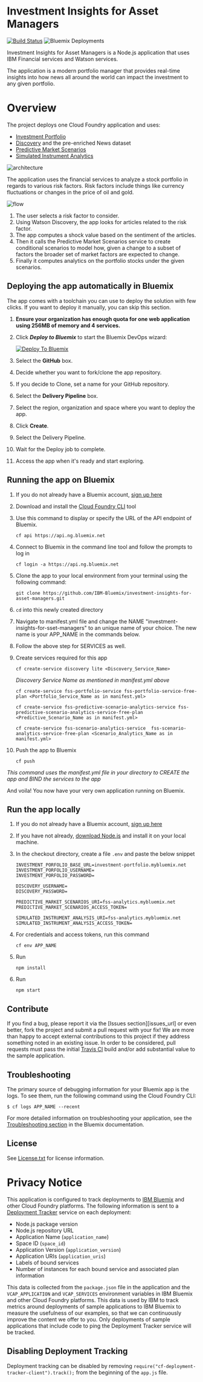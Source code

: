 # Investment Insights for Asset Managers

[![Build Status](https://api.travis-ci.org/IBM-Bluemix/investment-insights-for-asset-managers.svg?branch=master)](https://travis-ci.org/IBM-Bluemix/investment-insights-for-asset-manager)
![Bluemix Deployments](https://deployment-tracker.mybluemix.net/stats/e13ee7de3df5bc6cf89950a82ef7a248/badge.svg)

Investment Insights for Asset Managers is a Node.js application that uses IBM Financial services and Watson services.  

The application is a modern portfolio manager that provides real-time insights into how news all around the world can impact the investment to any given portfolio.

# Overview

The project deploys one Cloud Foundry application and uses:
   * [Investment Portfolio](https://console.bluemix.net/catalog/services/fss-portfolio-service)
   * [Discovery](https://console.bluemix.net/catalog/services/discovery) and the pre-enriched News dataset
   * [Predictive Market Scenarios](https://console.bluemix.net/catalog/services/fss-predictive-scenario-analytics-service)
   * [Simulated Instrument Analytics](https://console.bluemix.net/catalog/services/fss-scenario-analytics-service)

   ![architecture](./architecture.png)

The application uses the financial services to analyze a stock portfolio in regards to various risk factors. Risk factors include things like currency fluctuations or changes in the price of oil and gold.

   ![flow](./flow.png)

1. The user selects a risk factor to consider.
1. Using Watson Discovery, the app looks for articles related to the risk factor.
1. The app computes a shock value based on the sentiment of the articles.
1. Then it calls the Predictive Market Scenarios service to create conditional scenarios to model how, given a change to a subset of factors the broader set of market factors are expected to change.
1. Finally it computes analytics on the portfolio stocks under the given scenarios.

## Deploying the app automatically in Bluemix

The app comes with a toolchain you can use to deploy the solution with few clicks. If you want to deploy it manually, you can skip this section.

1. **Ensure your organization has enough quota for one web application using 256MB of memory and 4 services.**

1. Click ***Deploy to Bluemix*** to start the Bluemix DevOps wizard:

   [![Deploy To Bluemix](https://console.bluemix.net/devops/graphics/create_toolchain_button.png)](https://console.bluemix.net/devops/setup/deploy/?repository=https://github.com/IBM-Bluemix/investment-insights-for-asset-managers&branch=master)

1. Select the **GitHub** box.

1. Decide whether you want to fork/clone the app repository.

1. If you decide to Clone, set a name for your GitHub repository.

1. Select the **Delivery Pipeline** box.

1. Select the region, organization and space where you want to deploy the app.

1. Click **Create**.

1. Select the Delivery Pipeline.

1. Wait for the Deploy job to complete.

1. Access the app when it's ready and start exploring.

## Running the app on Bluemix

1. If you do not already have a Bluemix account, [sign up here][bluemix_signup_url]

1. Download and install the [Cloud Foundry CLI][cloud_foundry_url] tool

1. Use this command to display or specify the URL of the API endpoint of Bluemix.

    ```
    cf api https://api.ng.bluemix.net
    ```
1. Connect to Bluemix in the command line tool and follow the prompts to log in

   ```
   cf login -a https://api.ng.bluemix.net
   ```
1. Clone the app to your local environment from your terminal using the following command:

   ```
   git clone https://github.com/IBM-Bluemix/investment-insights-for-asset-managers.git
   ```

1. `cd` into this newly created directory

1. Navigate to manifest.yml file and change the NAME "investment-insights-for-sset-managers" to an unique name of your choice. The new name is your APP_NAME in the commands below.

1. Follow the above step for SERVICES as well.


1. Create services required for this app

   ```
   cf create-service discovery lite <Discovery_Service_Name>
   ```
   _Discovery Service Name as mentioned in manifest.yml above_

   ```
   cf create-service fss-portfolio-service fss-portfolio-service-free-plan <Portfolio_Service_Name as in manifest.yml>
   ```

   ```
   cf create-service fss-predictive-scenario-analytics-service fss-predictive-scenario-analytics-service-free-plan <Predictive_Scenario_Name as in manifest.yml>
   ```
   ```
   cf create-service fss-scenario-analytics-service  fss-scenario-analytics-service-free-plan <Scenario_Analytics_Name as in manifest.yml>
   ```

1. Push the app to Bluemix

   ```
   cf push
   ```
 _This command uses the manifest.yml file in your directory to CREATE the app and BIND the services to the app_

And voila! You now have your very own application running on Bluemix.

## Run the app locally

1. If you do not already have a Bluemix account, [sign up here][bluemix_signup_url]

2. If you have not already, [download Node.js][download_node_url] and install it on your local machine.

3. In the checkout directory, create a file ```.env``` and paste the below snippet

	```
	INVESTMENT_PORFOLIO_BASE_URL=investment-portfolio.mybluemix.net
	INVESTMENT_PORFOLIO_USERNAME=
	INVESTMENT_PORFOLIO_PASSWORD=

	DISCOVERY_USERNAME=
	DISCOVERY_PASSWORD=

	PREDICTIVE_MARKET_SCENARIOS_URI=fss-analytics.mybluemix.net
	PREDICTIVE_MARKET_SCENARIOS_ACCESS_TOKEN=

	SIMULATED_INSTRUMENT_ANALYSIS_URI=fss-analytics.mybluemix.net
	SIMULATED_INSTRUMENT_ANALYSIS_ACCESS_TOKEN=
	```
1. For credentials and access tokens, run this command

    ```
    cf env APP_NAME
    ```


1. Run

   ```
   npm install
   ```

1. Run

   ```
   npm start
   ```

## Contribute

If you find a bug, please report it via the [Issues section][issues_url] or even better, fork the project and submit a pull request with your fix! We are more than happy to accept external contributions to this project if they address something noted in an existing issue.  In order to be considered, pull requests must pass the initial [Travis CI][travis_url] build and/or add substantial value to the sample application.

## Troubleshooting

The primary source of debugging information for your Bluemix app is the logs. To see them, run the following command using the Cloud Foundry CLI:

   ```
   $ cf logs APP_NAME --recent
   ```

For more detailed information on troubleshooting your application, see the [Troubleshooting section](https://www.ng.bluemix.net/docs/troubleshoot/tr.html) in the Bluemix documentation.

## License

See [License.txt](License.txt) for license information.

# Privacy Notice

This application is configured to track deployments to [IBM Bluemix](http://www.ibm.com/cloud-computing/bluemix/) and other Cloud Foundry platforms. The following information is sent to a [Deployment Tracker](https://github.com/IBM-Bluemix/cf-deployment-tracker-service) service on each deployment:

* Node.js package version
* Node.js repository URL
* Application Name (`application_name`)
* Space ID (`space_id`)
* Application Version (`application_version`)
* Application URIs (`application_uris`)
* Labels of bound services
* Number of instances for each bound service and associated plan information

This data is collected from the `package.json` file in the application and the `VCAP_APPLICATION` and `VCAP_SERVICES` environment variables in IBM Bluemix and other Cloud Foundry platforms. This data is used by IBM to track metrics around deployments of sample applications to IBM Bluemix to measure the usefulness of our examples, so that we can continuously improve the content we offer to you. Only deployments of sample applications that include code to ping the Deployment Tracker service will be tracked.

## Disabling Deployment Tracking

Deployment tracking can be disabled by removing `require("cf-deployment-tracker-client").track();` from the beginning of the `app.js` file.

[bluemix_signup_url]: https://console.bluemix.net/?cm_mmc=GitHubReadMe
[cloud_foundry_url]: https://github.com/cloudfoundry/cli
[download_node_url]: https://nodejs.org/download/
[travis_url]: https://travis-ci.org/
